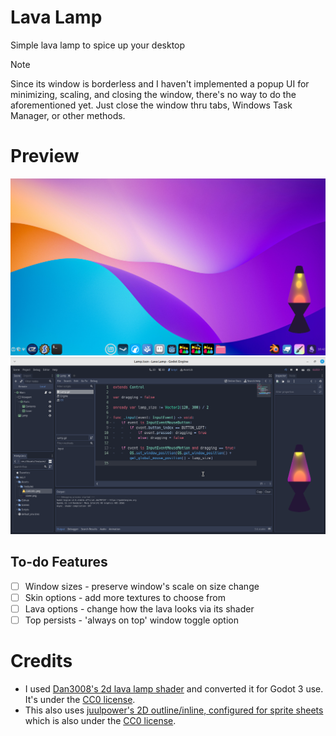 # Lava Lamp
Simple lava lamp to spice up your desktop

> [!NOTE]
> Since its window is borderless and I haven't implemented a popup UI for minimizing, scaling, and closing the window, there's no way to do the aforementioned yet. Just close the window thru tabs, Windows Task Manager, or other methods.

# Preview
![](./Github/preview_1.png)
![](./Github/preview_0.png)

## To-do Features
- [ ] Window sizes - preserve window's scale on size change
- [ ] Skin options - add more textures to choose from
- [ ] Lava options - change how the lava looks via its shader
- [ ] Top persists - 'always on top' window toggle option

# Credits
- I used [Dan3008's 2d lava lamp shader](https://godotshaders.com/shader/2d-lava-lamp/) and converted it for Godot 3 use. It's under the [CC0 license](https://creativecommons.org/public-domain/cc0/).
- This also uses [juulpower's 2D outline/inline, configured for sprite sheets](https://godotshaders.com/shader/2d-outline-inline-configured-for-sprite-sheets/) which is also under the [CC0 license](https://creativecommons.org/public-domain/cc0/).
